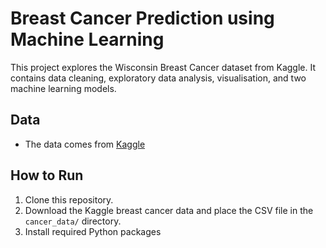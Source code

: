 # Breast Cancer Prediction using Machine Learning
This project explores the Wisconsin Breast Cancer dataset from Kaggle.
It contains data cleaning, exploratory data analysis, visualisation, and two machine learning models.

## Data
- The data comes from [Kaggle](https://www.kaggle.com/datasets/uciml/breast-cancer-wisconsin-data)

## How to Run

1. Clone this repository.
2. Download the Kaggle breast cancer data and place the CSV file in the `cancer_data/` directory.
3. Install required Python packages
